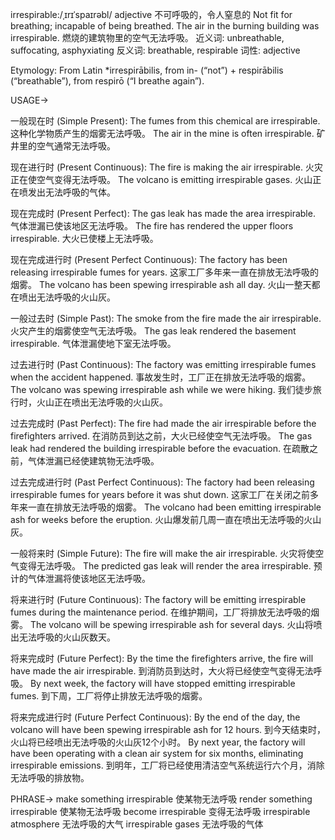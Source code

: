 irrespirable:/ˌɪrɪˈspaɪrəbl/
adjective
不可呼吸的，令人窒息的
Not fit for breathing; incapable of being breathed.
The air in the burning building was irrespirable.  燃烧的建筑物里的空气无法呼吸。
近义词: unbreathable, suffocating, asphyxiating
反义词: breathable, respirable
词性: adjective

Etymology:  From Latin *irrespirābilis, from in- (“not”) + respirābilis (“breathable”), from respirō (“I breathe again”).

USAGE->

一般现在时 (Simple Present):
The fumes from this chemical are irrespirable. 这种化学物质产生的烟雾无法呼吸。
The air in the mine is often irrespirable.  矿井里的空气通常无法呼吸。

现在进行时 (Present Continuous):
The fire is making the air irrespirable.  火灾正在使空气变得无法呼吸。
The volcano is emitting irrespirable gases.  火山正在喷发出无法呼吸的气体。

现在完成时 (Present Perfect):
The gas leak has made the area irrespirable.  气体泄漏已使该地区无法呼吸。
The fire has rendered the upper floors irrespirable.  大火已使楼上无法呼吸。

现在完成进行时 (Present Perfect Continuous):
The factory has been releasing irrespirable fumes for years.  这家工厂多年来一直在排放无法呼吸的烟雾。
The volcano has been spewing irrespirable ash all day.  火山一整天都在喷出无法呼吸的火山灰。

一般过去时 (Simple Past):
The smoke from the fire made the air irrespirable.  火灾产生的烟雾使空气无法呼吸。
The gas leak rendered the basement irrespirable.  气体泄漏使地下室无法呼吸。


过去进行时 (Past Continuous):
The factory was emitting irrespirable fumes when the accident happened.  事故发生时，工厂正在排放无法呼吸的烟雾。
The volcano was spewing irrespirable ash while we were hiking.  我们徒步旅行时，火山正在喷出无法呼吸的火山灰。


过去完成时 (Past Perfect):
The fire had made the air irrespirable before the firefighters arrived.  在消防员到达之前，大火已经使空气无法呼吸。
The gas leak had rendered the building irrespirable before the evacuation.  在疏散之前，气体泄漏已经使建筑物无法呼吸。


过去完成进行时 (Past Perfect Continuous):
The factory had been releasing irrespirable fumes for years before it was shut down.  这家工厂在关闭之前多年来一直在排放无法呼吸的烟雾。
The volcano had been emitting irrespirable ash for weeks before the eruption.  火山爆发前几周一直在喷出无法呼吸的火山灰。


一般将来时 (Simple Future):
The fire will make the air irrespirable.  火灾将使空气变得无法呼吸。
The predicted gas leak will render the area irrespirable.  预计的气体泄漏将使该地区无法呼吸。


将来进行时 (Future Continuous):
The factory will be emitting irrespirable fumes during the maintenance period.  在维护期间，工厂将排放无法呼吸的烟雾。
The volcano will be spewing irrespirable ash for several days.  火山将喷出无法呼吸的火山灰数天。


将来完成时 (Future Perfect):
By the time the firefighters arrive, the fire will have made the air irrespirable.  到消防员到达时，大火将已经使空气变得无法呼吸。
By next week, the factory will have stopped emitting irrespirable fumes. 到下周，工厂将停止排放无法呼吸的烟雾。

将来完成进行时 (Future Perfect Continuous):
By the end of the day, the volcano will have been spewing irrespirable ash for 12 hours.  到今天结束时，火山将已经喷出无法呼吸的火山灰12个小时。
By next year, the factory will have been operating with a clean air system for six months, eliminating irrespirable emissions. 到明年，工厂将已经使用清洁空气系统运行六个月，消除无法呼吸的排放物。


PHRASE->
make something irrespirable  使某物无法呼吸
render something irrespirable 使某物无法呼吸
become irrespirable 变得无法呼吸
irrespirable atmosphere 无法呼吸的大气
irrespirable gases 无法呼吸的气体
